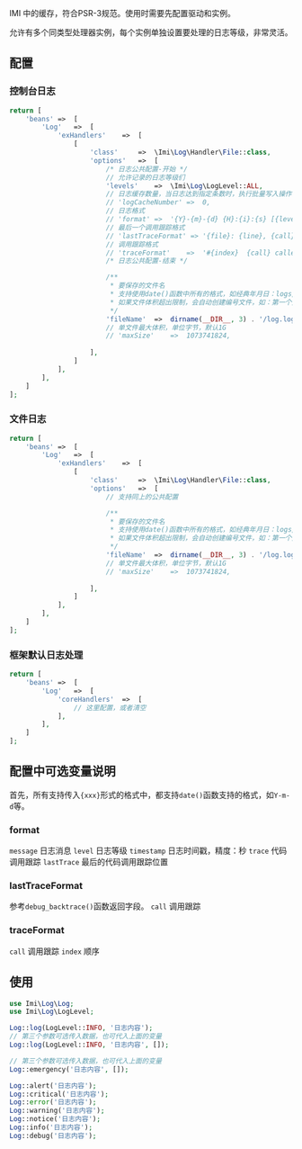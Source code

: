 IMI 中的缓存，符合PSR-3规范。使用时需要先配置驱动和实例。

允许有多个同类型处理器实例，每个实例单独设置要处理的日志等级，非常灵活。

## 配置

### 控制台日志

```php
return [
	'beans'	=>	[
		'Log'	=>	[
			'exHandlers'	=>	[
				[
					'class'		=>	\Imi\Log\Handler\File::class,
					'options'	=>	[
						/* 日志公共配置-开始 */
						// 允许记录的日志等级们
						'levels'	=>	\Imi\Log\LogLevel::ALL,
						// 日志缓存数量，当日志达到指定条数时，执行批量写入操作，减少对性能的影响，默认0，每次都写入
						// 'logCacheNumber'	=>	0,
						// 日志格式
						// 'format'	=>	'{Y}-{m}-{d} {H}:{i}:{s} [{level}] {message} {lastTrace}',
						// 最后一个调用跟踪格式
						// 'lastTraceFormat' => '{file}: {line}, {call}',
						// 调用跟踪格式
						// 'traceFormat'	=>	'#{index}  {call} called at [{file}:{line}]',
						/* 日志公共配置-结束 */

						/**
						 * 要保存的文件名
						 * 支持使用date()函数中所有的格式，如经典年月日：logs/{y}-{m}-{d}.log
						 * 如果文件体积超出限制，会自动创建编号文件，如：第一个文件2018-01-01.log，第二个文件2018-01-01(1).log，第三个文件2018-01-01(2).log
						 */
						'fileName'	=>	dirname(__DIR__, 3) . '/log.log',
						// 单文件最大体积，单位字节，默认1G
						// 'maxSize'	=>	1073741824,
						
					],
				]
			],
		],
	]
];
```

### 文件日志

```php
return [
	'beans'	=>	[
		'Log'	=>	[
			'exHandlers'	=>	[
				[
					'class'		=>	\Imi\Log\Handler\File::class,
					'options'	=>	[
						// 支持同上的公共配置

						/**
						 * 要保存的文件名
						 * 支持使用date()函数中所有的格式，如经典年月日：logs/{y}-{m}-{d}.log
						 * 如果文件体积超出限制，会自动创建编号文件，如：第一个文件2018-01-01.log，第二个文件2018-01-01(1).log，第三个文件2018-01-01(2).log
						 */
						'fileName'	=>	dirname(__DIR__, 3) . '/log.log',
						// 单文件最大体积，单位字节，默认1G
						// 'maxSize'	=>	1073741824,
						
					],
				]
			],
		],
	]
];
```

### 框架默认日志处理

```php
return [
	'beans'	=>	[
		'Log'	=>	[
			'coreHandlers'	=>	[
				// 这里配置，或者清空
			],
		],
	]
];
```

## 配置中可选变量说明

首先，所有支持传入`{xxx}`形式的格式中，都支持`date()`函数支持的格式，如`Y-m-d`等。

### format

`message` 日志消息
`level` 日志等级
`timestamp` 日志时间戳，精度：秒
`trace` 代码调用跟踪
`lastTrace` 最后的代码调用跟踪位置

### lastTraceFormat

参考`debug_backtrace()`函数返回字段。
`call` 调用跟踪

### traceFormat

`call` 调用跟踪
`index` 顺序

## 使用

```php
use Imi\Log\Log;
use Imi\Log\LogLevel;

Log::log(LogLevel::INFO, '日志内容');
// 第三个参数可选传入数据，也可代入上面的变量
Log::log(LogLevel::INFO, '日志内容', []);

// 第三个参数可选传入数据，也可代入上面的变量
Log::emergency('日志内容', []);

Log::alert('日志内容');
Log::critical('日志内容');
Log::error('日志内容');
Log::warning('日志内容');
Log::notice('日志内容');
Log::info('日志内容');
Log::debug('日志内容');
```